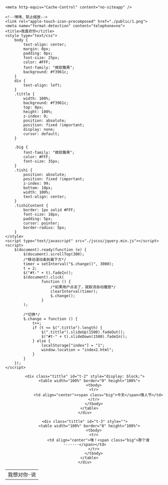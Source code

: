 <!DOCTYPE html>
<html>
<head>
    <meta http-equiv="Content-Type" content="text/html; charset=UTF-8">
    <meta name="viewport" content="width=device-width,user-scalable=no">
    <meta name="author" content="ShaoZeMing,szm19920426@gmail.com beijing">

    <meta http-equiv="Cache-Control" content="no-siteapp" />

    <!--嘿嘿，禁止缩放-->
    <link rel="apple-touch-icon-precomposed" href="./public/1.png">
    <meta name="format-detection" content="telephone=no">
    <title>我喜欢你</title>
    <style type="text/css">
        body {
            text-align: center;
            margin: 0px;
            padding: 0px;
            font-size: 25px;
            color: #FFF;
            font-family: "微软雅黑";
            background: #f3961c;
        }
        div {
            text-align: left;
        }
        .tittle {
            width: 100%;
            background: #f3961c;
            top: 0px;
            height: 100%;
            z-index: 0;
            position: absolute;
            position: fixed !important;
            display: none;
            cursor: default;
        }

        .big {
            font-family: "微软雅黑";
            color: #FFF;
            font-size: 35px;
        }
        .tishi {
            position: absolute;
            position: fixed !important;
            z-index: 99;
            bottom: 10px;
            width: 100%;
            text-align: center;
        }
        .tishiContent {
            border: 1px solid #FFF;
            font-size: 18px;
            padding: 5px;
            cursor: pointer;
            border-radius: 5px;
        }
    </style>
    <script type="text/javascript" src="./jscss/jquery.min.js"></script>
    <script>
        $(document).ready(function (e) {
            $(document).scrollTop(300);
            /*移动滚动条到最下方*/
            timer = setInterval("$.change()", 3000);
            t = 2;
            $("#t-" + t).fadeIn();
            $(document).click(
                    function () {
                        /*如果用户点击了，就取消自动播放*/
                        clearInterval(timer);
                        $.change();
                    }
            );

            /*切换*/
            $.change = function () {
                t++;
                if (t <= $(".tittle").length) {
                    $(".tittle").slideUp(1500).fadeOut();
                    $("#t-" + t).slideDown(1500).fadeIn();
                } else {
                    localStorage["index"] = "1";
                    window.location = "index2.html";
                }
            }
        });
    </script>

</head>

<body>
<section style="text-align: center">
    <div class="tittle" id="t-1" style="display: none;">
        <table width="100%" border="0" height="100%">
            <tbody>
            <tr>
                <td align="center"><span class="big">表白系统</span>正在初始化</td>
            </tr>
            </tbody>
        </table>
    </div>

    <div class="tittle" id="t-2" style="display: block;">
        <table width="100%" border="0" height="100%">
            <tbody>
            <tr>
                <td align="center"><span class="big">今天</span>情人节</td>
            </tr>
            </tbody>
        </table>
    </div>

    <div class="tittle" id="t-3" style="">
        <table width="100%" border="0" height="100%">
            <tbody>
            <tr>
                <td align="center">嘿！<span class="big">那个谁·······</span></td>
            </tr>
            </tbody>
        </table>
    </div>
   <div class="tittle" id="t-4" style="">
        <table width="100%" border="0" height="100%">
            <tbody>
            <tr>
                <td align="center">我想对你··<span class="big">说</span></td>
            </tr>
            </tbody>
        </table>
    </div>


    <div class="tittle" id="t-5" style="">
        <table width="100%" border="0" height="100%">
            <tbody>
            <tr>
                <td align="center"><br>
                    <span class="big">喜欢你很久了</span>
                </td>
            </tr>
            </tbody>
        </table>
    </div>

    <div class="tittle" id="t-6" style="">
        <table width="100%" border="0" height="100%">
            <tbody>
            <tr>
                <td align="center"><br>我想你，想你<span class="big">你</span></td>
            </tr>
            </tbody>
        </table>
    </div>

</section>
<div align="center" class="tishi">
    <span class="tishiContent">轻触屏幕继续</span>
</div>
</body>
</html>
